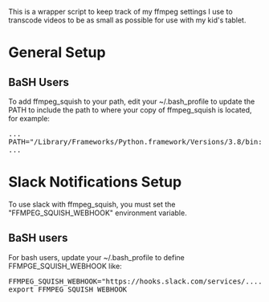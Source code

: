 This is a wrapper script to keep track of my ffmpeg settings I use to transcode videos to be as small as possible for use with my kid's tablet.

<H1>General Setup</H1>
<H2>BaSH Users</H2>
To add ffmpeg_squish to your path, edit your ~/.bash_profile to update the PATH to include the path to where your copy of ffmpeg_squish is located, for example:
<pre>
...
PATH="/Library/Frameworks/Python.framework/Versions/3.8/bin:${PATH}:/Users/my_username/opt/ffmpeg_squish/ffmpeg_squish"
...
</pre>

<H1>Slack Notifications Setup</H1>
To use slack with ffmpeg_squish, you must set the "FFMPEG_SQUISH_WEBHOOK" environment variable.

<H2>BaSH users</H2>
For bash users, update your ~/.bash_profile to define FFMPGE_SQUISH_WEBHOOK like:
<pre>
FFMPEG_SQUISH_WEBHOOK="https://hooks.slack.com/services/........"
export FFMPEG_SQUISH_WEBHOOK
</pre>

